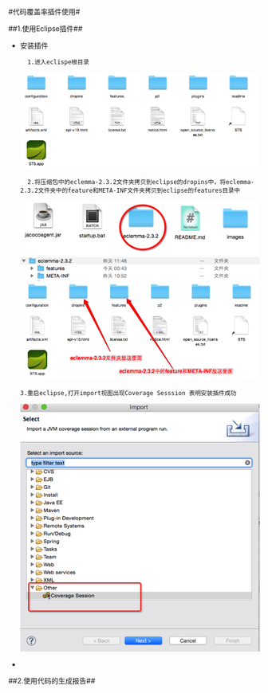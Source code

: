 #代码覆盖率插件使用#


##1.使用Eclipse插件##

* 安装插件
  	
  	
  		1.进入eclispe根目录
  		
     
     ![eclipse](images/eclipse.png)

     

        2.将压缩包中的eclemma-2.3.2文件夹拷贝到eclipse的dropins中，将eclemma-2.3.2文件夹中的feature和META-INF文件夹拷贝到eclipse的features目录中



     ![plugin](images/plugin.png)
     ![plugin1](images/plugin1.png)
     ![plugin2](images/plugin2.png)
     
  		
      3.重启eclipse,打开import视图出现Coverage Sesssion 表明安装插件成功
     ![plugin3](images/plugin3.png)
     
*      

##2.使用代码的生成报告##